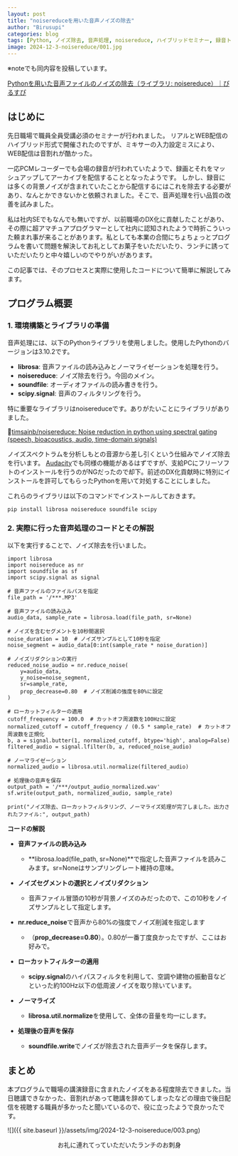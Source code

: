 ```yaml
---
layout: post
title: "noisereduceを用いた音声ノイズの除去"
author: "Birusupi"
categories: blog
tags: [Python, ノイズ除去, 音声処理, noisereduce, ハイブリッドセミナー, 録音トラブル, Web会議, 社内DX, 音声ファイル処理, 技術メモ]
image: 2024-12-3-noisereduce/001.jpg
---
```

※noteでも同内容を投稿しています。

[Pythonを用いた音声ファイルのノイズの除去（ライブラリ: noisereduce）｜びるすぴ](https://note.com/vonflume/n/n3788d8770df7)

## はじめに

先日職場で職員全員受講必須のセミナーが行われました。
リアルとWEB配信のハイブリッド形式で開催されたのですが、ミキサーの入力設定ミスにより、WEB配信は音割れが酷かった。

一応PCMレコーダーでも会場の録音が行われていたようで、録画とそれをマッシュアップしてアーカイブを配信することとなったようです。
しかし、録音には多くの背景ノイズが含まれていたことから配信するにはこれを除去する必要があり、なんとかできないかと依頼されました。そこで、音声処理を行い品質の改善を試みました。

私は社内SEでもなんでも無いですが、以前職場のDX化に貢献したことがあり、その際に超アマチュアプログラマーとして社内に認知されたようで時折こういった頼まれ事が来ることがあります。私としても本業の合間にちょちょっとプログラムを書いて問題を解決してお礼としてお菓子をいただいたり、ランチに誘っていただいたりと中々嬉しいのでやりがいがあります。

この記事では、そのプロセスと実際に使用したコードについて簡単に解説してみます。

## プログラム概要

### 1. 環境構築とライブラリの準備

音声処理には、以下のPythonライブラリを使用しました。使用したPythonのバージョンは3.10.2です。

- **librosa**: 音声ファイルの読み込みとノーマライゼーションを処理を行う。
- **noisereduce**: ノイズ除去を行う。今回のメイン。
- **soundfile**: オーディオファイルの読み書きを行う。
- **scipy.signal**: 音声のフィルタリングを行う。

特に重要なライブラリはnoisereduceです。ありがたいことにライブラリがありました。

📌[timsainb/noisereduce: Noise reduction in python using spectral gating (speech, bioacoustics, audio, time-domain signals)](https://github.com/timsainb/noisereduce.git)

ノイズスペクトラムを分析しもとの音源から差し引くという仕組みでノイズ除去を行います。
[Audacity](https://www.audacityteam.org/)でも同様の機能があるはずですが、支給PCにフリーソフトのインストールを行うのがNGだったので却下。前述のDX化貢献時に特別にインストールを許可してもらったPythonを用いて対処することにしました。

これらのライブラリは以下のコマンドでインストールしておきます。

```
pip install librosa noisereduce soundfile scipy
```

### 2. 実際に行った音声処理のコードとその解説

以下を実行することで、ノイズ除去を行いました。

```
import librosa
import noisereduce as nr
import soundfile as sf
import scipy.signal as signal

# 音声ファイルのファイルパスを指定
file_path = '/***.MP3'

# 音声ファイルの読み込み
audio_data, sample_rate = librosa.load(file_path, sr=None)

# ノイズを含むセグメントを10秒間選択
noise_duration = 10  # ノイズサンプルとして10秒を指定
noise_segment = audio_data[0:int(sample_rate * noise_duration)]

# ノイズリダクションの実行
reduced_noise_audio = nr.reduce_noise(
    y=audio_data,
    y_noise=noise_segment,
    sr=sample_rate,
    prop_decrease=0.80  # ノイズ削減の強度を80%に設定
)

# ローカットフィルターの適用
cutoff_frequency = 100.0  # カットオフ周波数を100Hzに設定
normalized_cutoff = cutoff_frequency / (0.5 * sample_rate)  # カットオフ周波数を正規化
b, a = signal.butter(1, normalized_cutoff, btype='high', analog=False)
filtered_audio = signal.lfilter(b, a, reduced_noise_audio)

# ノーマライゼーション
normalized_audio = librosa.util.normalize(filtered_audio)

# 処理後の音声を保存
output_path = '/***/output_audio_normalized.wav'
sf.write(output_path, normalized_audio, sample_rate)

print("ノイズ除去、ローカットフィルタリング、ノーマライズ処理が完了しました。出力されたファイル:", output_path)
```

**コードの解説**

- **音声ファイルの読み込み**

  - **librosa.load(file\_path, sr=None)**で指定した音声ファイルを読みこみます。sr=Noneはサンプリングレート維持の意味。

- **ノイズセグメントの選択とノイズリダクション**

  - 音声ファイル冒頭の10秒が背景ノイズのみだったので、この10秒をノイズサンプルとして指定します。

- **nr.reduce\_noise**で音声から80%の強度でノイズ削減を指定します

  - （**prop\_decrease=0.80**）。0.80が一番丁度良かったですが、ここはお好みで。

- **ローカットフィルターの適用**

  - **scipy.signal**のハイパスフィルタを利用して、空調や建物の振動音などといった約100Hz以下の低周波ノイズを取り除いています。

- **ノーマライズ**

  - **librosa.util.normalize**を使用して、全体の音量を均一にします。

- **処理後の音声を保存**

  - **soundfile.write**でノイズが除去された音声データを保存します。

## まとめ

本プログラムで職場の講演録音に含まれたノイズをある程度除去できました。当日聴講できなかった、音割れがあって聴講を辞めてしまったなどの理由で後日配信を視聴する職員が多かったと聞いているので、役に立ったようで良かったです。

![]({{ site.baseurl }}/assets/img/2024-12-3-noisereduce/003.png)
<div style="text-align: center;">お礼に連れてっていただいたランチのお刺身</div>